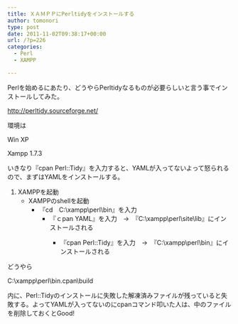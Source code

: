 ```yaml
---
title: ＸＡＭＰＰにPerltidyをインストールする
author: tomonori
type: post
date: 2011-11-02T09:38:17+00:00
url: /?p=226
categories:
  - Perl
  - XAMPP

---
```

Perlを始めるにあたり、どうやらPerltidyなるものが必要らしいと言う事でインストールしてみた。
  
<http://perltidy.sourceforge.net/>

環境は
  
Win XP
  
Xampp 1.7.3

いきなり『cpan Perl::Tidy』を入力すると、YAMLが入ってないよって怒られるので、まずはYAMLをインストールする。

  1. XAMPPを起動 
      * XAMPPのshellを起動 
          * 『cd　C:\xampp\perl\bin』を入力 
              * 『ｃpan YAML』を入力　→　『C:\xampp\perl\site\lib』にインストールされる 
                  * 『cpan Perl::Tidy』を入力　→　『C:\xampp\perl\bin』にインストールされる </ol> 
                    どうやら
                    
                    C:\xampp\perl\bin\.cpan\build
                    
                    内に、Perl::Tidyのインストールに失敗した解凍済みファイルが残っていると失敗する。よってYAMLが入ってないのにcpanコマンド叩いた人は、中のファイルを削除しておくとGood!